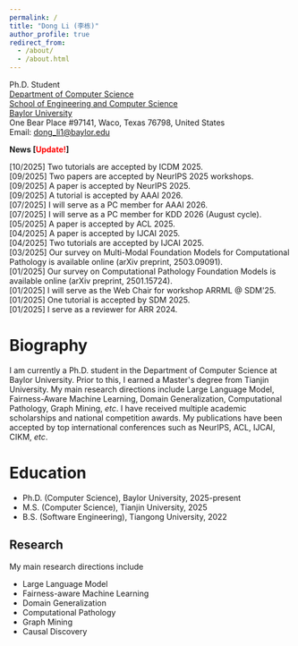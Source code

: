 ```yaml
---
permalink: /
title: "Dong Li (李栋)"
author_profile: true
redirect_from: 
  - /about/
  - /about.html
---
```


Ph.D. Student<br>
[Department of Computer Science](https://www.ecs.baylor.edu/computer-science)<br>
[School of Engineering and Computer Science](https://www.ecs.baylor.edu/)<br>
[Baylor University](https://www.baylor.edu/)<br>
One Bear Place #97141, Waco, Texas 76798, United States<br>
Email: dong_li1@baylor.edu

**News [<span style="color:red">Update!</span>]**

[10/2025] Two tutorials are accepted by ICDM 2025.<br>
[09/2025] Two papers are accepted by NeurIPS 2025 workshops. <br>
[09/2025] A paper is accepted by NeurIPS 2025.<br>
[09/2025] A tutorial is accepted by AAAI 2026.<br>
[07/2025] I will serve as a PC member for AAAI 2026.<br>
[07/2025] I will serve as a PC member for KDD 2026 (August cycle).<br>
[05/2025] A paper is accepted by ACL 2025.<br>
[04/2025] A paper is accepted by IJCAI 2025.<br>
[04/2025] Two tutorials are accepted by IJCAI 2025.<br>
[03/2025] Our survey on Multi-Modal Foundation Models for Computational Pathology is available online (arXiv preprint, 2503.09091).<br>
[01/2025] Our survey on Computational Pathology Foundation Models is available online (arXiv preprint, 2501.15724).<br>
[01/2025] I will serve as the Web Chair for workshop ARRML @ SDM'25.<br>
[01/2025] One tutorial is accepted by SDM 2025.<br>
[01/2025] I serve as a reviewer for ARR 2024.


Biography
======
I am currently a Ph.D. student in the Department of Computer Science at Baylor University. Prior to this, I earned a Master's degree from Tianjin University. My main research directions include Large Language Model, Fairness-Aware Machine Learning, Domain Generalization, Computational Pathology, Graph Mining, _etc_. I have received multiple academic scholarships and national competition awards. My publications have been accepted by top international conferences such as NeurIPS, ACL, IJCAI, CIKM, _etc_. 

Education
======
+ Ph.D. (Computer Science), Baylor University, 2025-present
+ M.S. (Computer Science), Tianjin University, 2025
+ B.S. (Software Engineering), Tiangong University, 2022

Research
------
My main research directions include
+ Large Language Model
+ Fairness-aware Machine Learning
+ Domain Generalization
+ Computational Pathology 
+ Graph Mining
+ Causal Discovery
